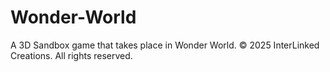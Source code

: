 # Wonder-World
A 3D Sandbox game that takes place in Wonder World. © 2025 InterLinked Creations. All rights reserved.
